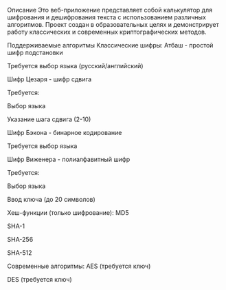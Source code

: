 Описание
Это веб-приложение представляет собой калькулятор для шифрования и дешифрования текста с использованием различных алгоритмов. Проект создан в образовательных целях и демонстрирует работу классических и современных криптографических методов.

Поддерживаемые алгоритмы
Классические шифры:
Атбаш - простой шифр подстановки

Требуется выбор языка (русский/английский)

Шифр Цезаря - шифр сдвига

Требуется:

Выбор языка

Указание шага сдвига (2-10)

Шифр Бэкона - бинарное кодирование

Требуется выбор языка

Шифр Виженера - полиалфавитный шифр

Требуется:

Выбор языка

Ввод ключа (до 20 символов)

Хеш-функции (только шифрование):
MD5

SHA-1

SHA-256

SHA-512

Современные алгоритмы:
AES (требуется ключ)

DES (требуется ключ)
